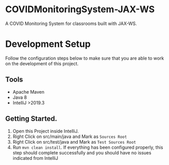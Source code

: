 # COVIDMonitoringSystem-JAX-WS
A COVID Monitoring System for classrooms built with JAX-WS.

# Development Setup
Follow the configuration steps below to make sure that you are able to work on the development of this project.

## Tools
- Apache Maven
- Java 8
- IntelliJ >2019.3

## Getting Started.
1. Open this Project inside IntelliJ.
1. Right Click on src/main/java and Mark as `Sources Root`
1. Right Click on src/test/java and Mark as `Test Sources Root`
1. Run `mvn clean install`. If everything has been configured properly, this step should complete successfully and you
should have no issues indicated from IntelliJ